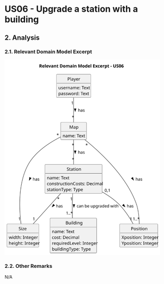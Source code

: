 # US06 - Upgrade a station with a building

## 2. Analysis

### 2.1. Relevant Domain Model Excerpt 

![US06- Upgrade a Station with a Building](svg/US06-analysis.svg)

### 2.2. Other Remarks

N/A